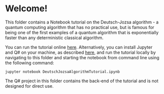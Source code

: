 # Welcome!

This folder contains a Notebook tutorial on the Deutsch-Jozsa algorithm - a quantum computing algorithm that has no practical use, but is famous for being one of the first examples of a quantum algorithm that is exponentially faster than any deterministic classical algorithm.

You can run the tutorial online [here](https://mybinder.org/v2/gh/Microsoft/QuantumKatas/main?filepath=tutorials/ExploringDeutschJozsaAlgorithm%2FDeutschJozsaAlgorithmTutorial.ipynb). Alternatively, you can install Jupyter and Q# on your machine, as described [here](https://docs.microsoft.com/quantum/install-guide/jupyter), and run the tutorial locally by navigating to this folder and starting the notebook from command line using the following command: 

    jupyter notebook DeutschJozsaAlgorithmTutorial.ipynb

The Q# project in this folder contains the back-end of the tutorial and is not designed for direct use.
